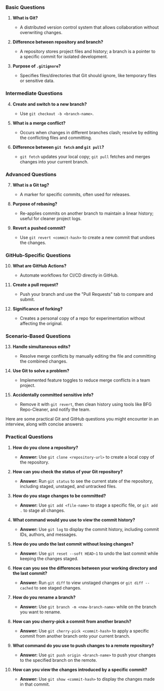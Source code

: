 

### Basic Questions
1. **What is Git?**
   - A distributed version control system that allows collaboration without overwriting changes.

2. **Difference between repository and branch?**
   - A repository stores project files and history; a branch is a pointer to a specific commit for isolated development.

3. **Purpose of `.gitignore`?**
   - Specifies files/directories that Git should ignore, like temporary files or sensitive data.

### Intermediate Questions
4. **Create and switch to a new branch?**
   - Use `git checkout -b <branch-name>`.

5. **What is a merge conflict?**
   - Occurs when changes in different branches clash; resolve by editing the conflicting files and committing.

6. **Difference between `git fetch` and `git pull`?**
   - `git fetch` updates your local copy; `git pull` fetches and merges changes into your current branch.

### Advanced Questions
7. **What is a Git tag?**
   - A marker for specific commits, often used for releases.

8. **Purpose of rebasing?**
   - Re-applies commits on another branch to maintain a linear history; useful for cleaner project logs.

9. **Revert a pushed commit?**
   - Use `git revert <commit-hash>` to create a new commit that undoes the changes.

### GitHub-Specific Questions
10. **What are GitHub Actions?**
    - Automate workflows for CI/CD directly in GitHub.

11. **Create a pull request?**
    - Push your branch and use the "Pull Requests" tab to compare and submit.

12. **Significance of forking?**
    - Creates a personal copy of a repo for experimentation without affecting the original.

### Scenario-Based Questions
13. **Handle simultaneous edits?**
    - Resolve merge conflicts by manually editing the file and committing the combined changes.

14. **Use Git to solve a problem?**
    - Implemented feature toggles to reduce merge conflicts in a team project.

15. **Accidentally committed sensitive info?**
    - Remove it with `git revert`, then clean history using tools like BFG Repo-Cleaner, and notify the team.

Here are some practical Git and GitHub questions you might encounter in an interview, along with concise answers:

### Practical Questions
1. **How do you clone a repository?**
   - **Answer:** Use `git clone <repository-url>` to create a local copy of the repository.

2. **How can you check the status of your Git repository?**
   - **Answer:** Run `git status` to see the current state of the repository, including staged, unstaged, and untracked files.

3. **How do you stage changes to be committed?**
   - **Answer:** Use `git add <file-name>` to stage a specific file, or `git add .` to stage all changes.

4. **What command would you use to view the commit history?**
   - **Answer:** Use `git log` to display the commit history, including commit IDs, authors, and messages.

5. **How do you undo the last commit without losing changes?**
   - **Answer:** Use `git reset --soft HEAD~1` to undo the last commit while keeping the changes staged.

6. **How can you see the differences between your working directory and the last commit?**
   - **Answer:** Run `git diff` to view unstaged changes or `git diff --cached` to see staged changes.

7. **How do you rename a branch?**
   - **Answer:** Use `git branch -m <new-branch-name>` while on the branch you want to rename.

8. **How can you cherry-pick a commit from another branch?**
   - **Answer:** Use `git cherry-pick <commit-hash>` to apply a specific commit from another branch onto your current branch.

9. **What command do you use to push changes to a remote repository?**
   - **Answer:** Use `git push origin <branch-name>` to push your changes to the specified branch on the remote.

10. **How can you view the changes introduced by a specific commit?**
    - **Answer:** Use `git show <commit-hash>` to display the changes made in that commit.




